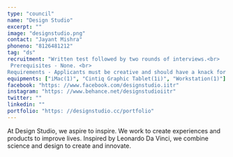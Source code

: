 ```yaml
---
type: "council"
name: "Design Studio"
excerpt: ""
image: "designstudio.png"
contact: "Jayant Mishra"
phoneno: "8126481212"
tag: "ds"
recruitment: "Written test followed by two rounds of interviews.<br>
 Prerequisites - None. <br>
Requirements - Applicants must be creative and should have a knack for innovation."
equipments: ["iMac(1)", "Cintiq Graphic Tablet(1i)", "Workstation(1)"]
facebook: "https: //www.facebook.com/designstudio.iitr"
instagram: "https: //www.behance.net/designstudioiitr"
twitter: ""
linkedin: ""
portfolio: "https: //designstudio.cc/portfolio"
---
```


At Design Studio, we aspire to inspire. We work to create experiences and products to improve lives. Inspired by Leonardo Da Vinci, we combine science and design to create and innovate.